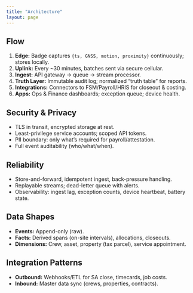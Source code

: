 ```yaml
---
title: "Architecture"
layout: page
---
```


## Flow
1. **Edge:** Badge captures `{ts, GNSS, motion, proximity}` continuously; stores locally.
2. **Uplink:** Every ~30 minutes, batches sent via secure cellular.
3. **Ingest:** API gateway → queue → stream processor.
4. **Truth Layer:** Immutable audit log; normalized “truth table” for reports.
5. **Integrations:** Connectors to FSM/Payroll/HRIS for closeout & costing.
6. **Apps:** Ops & Finance dashboards; exception queue; device health.

## Security & Privacy
- TLS in transit, encrypted storage at rest.
- Least-privilege service accounts; scoped API tokens.
- PII boundary: only what’s required for payroll/attestation.
- Full event auditability (who/what/when).

## Reliability
- Store-and-forward, idempotent ingest, back-pressure handling.
- Replayable streams; dead-letter queue with alerts.
- Observability: ingest lag, exception counts, device heartbeat, battery state.

## Data Shapes
- **Events:** Append-only (raw).
- **Facts:** Derived spans (on-site intervals), allocations, closeouts.
- **Dimensions:** Crew, asset, property (tax parcel), service appointment.

## Integration Patterns
- **Outbound:** Webhooks/ETL for SA close, timecards, job costs.
- **Inbound:** Master data sync (crews, properties, contracts).
